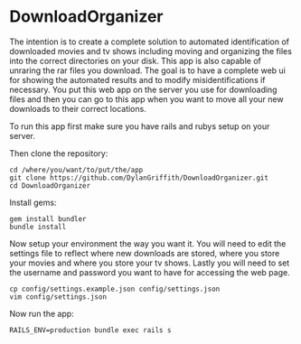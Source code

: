 DownloadOrganizer
=================

The intention is to create a complete solution to automated identification of downloaded movies and tv shows including moving and organizing the files into the correct directories on your disk. This app is also capable of unraring the rar files you download. The goal is to have a complete web ui for showing the automated results and to modify misidentifications if necessary. You put this web app on the server you use for downloading files and then you can go to this app when you want to move all your new downloads to their correct locations.

To run this app first make sure you have rails and rubys setup on your server.

Then clone the repository:
    
    cd /where/you/want/to/put/the/app
    git clone https://github.com/DylanGriffith/DownloadOrganizer.git
    cd DownloadOrganizer
    
Install gems:

    gem install bundler
    bundle install
    
Now setup your environment the way you want it. You will need to edit the settings file to reflect where new downloads are stored, where you store your movies and where you store your tv shows. Lastly you will need to set the username and password you want to have for accessing the web page.

    cp config/settings.example.json config/settings.json
    vim config/settings.json
   
Now run the app:

    RAILS_ENV=production bundle exec rails s

